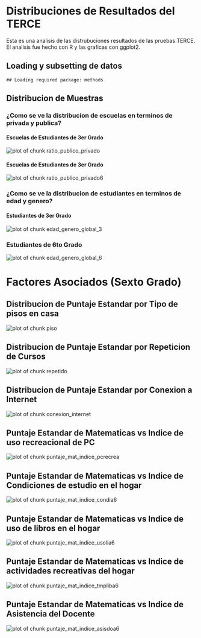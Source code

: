 # Distribuciones de Resultados del TERCE

Esta es una analisis de las distrubuciones resultados de las pruebas TERCE. El analisis fue hecho con R y las graficas con ggplot2.

## Loading y subsetting de datos

```
## Loading required package: methods
```


## Distribucion de Muestras

### ¿Como se ve la distribucion de escuelas en terminos de privada y publica?
#### Escuelas de Estudiantes de 3er Grado
![plot of chunk ratio_publico_privado](figure/ratio_publico_privado-1.png) 
#### Escuelas de Estudiantes de 3er Grado
![plot of chunk ratio_publico_privado6](figure/ratio_publico_privado6-1.png) 

### ¿Como se ve la distribucion de estudiantes en terminos de edad y genero?
#### Estudiantes de 3er Grado
![plot of chunk edad_genero_global_3](figure/edad_genero_global_3-1.png) 
### Estudiantes de 6to Grado
![plot of chunk edad_genero_global_6](figure/edad_genero_global_6-1.png) 

# Factores Asociados (Sexto Grado)

## Distribucion de Puntaje Estandar por Tipo de pisos en casa
![plot of chunk piso](figure/piso-1.png) 

## Distribucion de Puntaje Estandar por Repeticion de Cursos
![plot of chunk repetido](figure/repetido-1.png) 

## Distribucion de Puntaje Estandar por Conexion a Internet
![plot of chunk conexion_internet](figure/conexion_internet-1.png) 

## Puntaje Estandar de Matematicas vs Indice de uso recreacional de PC
![plot of chunk puntaje_mat_indice_pcrecrea](figure/puntaje_mat_indice_pcrecrea-1.png) 

## Puntaje Estandar de Matematicas vs Indice de Condiciones de estudio en el hogar 
![plot of chunk puntaje_mat_indice_condia6](figure/puntaje_mat_indice_condia6-1.png) 

## Puntaje Estandar de Matematicas vs Indice de uso de libros en el hogar
![plot of chunk puntaje_mat_indice_usolia6](figure/puntaje_mat_indice_usolia6-1.png) 

## Puntaje Estandar de Matematicas vs Indice de actividades recreativas del hogar 
![plot of chunk puntaje_mat_indice_tmpliba6](figure/puntaje_mat_indice_tmpliba6-1.png) 

## Puntaje Estandar de Matematicas vs Indice de Asistencia del Docente 
![plot of chunk puntaje_mat_indice_asisdoa6](figure/puntaje_mat_indice_asisdoa6-1.png) 
